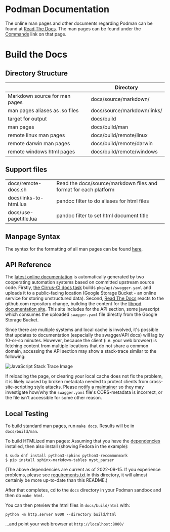 # Podman Documentation

The online man pages and other documents regarding Podman can be found at
[Read The Docs](https://podman.readthedocs.io).  The man pages
can be found under the [Commands](https://podman.readthedocs.io/en/latest/Commands.html)
link on that page.

# Build the Docs

## Directory Structure

|                                      | Directory                   |
| ------------------------------------ | --------------------------- |
| Markdown source for man pages        | docs/source/markdown/       |
| man pages aliases as .so files       | docs/source/markdown/links/ |
| target for output                    | docs/build                  |
| man pages                            | docs/build/man              |
| remote linux man pages               | docs/build/remote/linux     |
| remote darwin man pages              | docs/build/remote/darwin    |
| remote windows html pages            | docs/build/remote/windows   |

## Support files

| | |
| ------------------------------------ | --------------------------- |
| docs/remote-docs.sh | Read the docs/source/markdown files and format for each platform |
| docs/links-to-html.lua | pandoc filter to do aliases for html files |
| docs/use-pagetitle.lua | pandoc filter to set html document title |

## Manpage Syntax

The syntax for the formatting of all man pages can be found [here](MANPAGE_SYNTAX.md).

## API Reference

The [latest online documentation](http://docs.podman.io/en/latest/_static/api.html) is
automatically generated by two cooperating automation systems based on committed upstream
source code.  Firstly, [the Cirrus-CI docs task](../contrib/cirrus/README.md#docs-task) builds
`pkg/api/swagger.yaml` and uploads it to a public-facing location (Google Storage Bucket -
an online service for storing unstructured data).  Second, [Read The Docs](readthedocs.com)
reacts to the github.com repository change, building the content for the [libpod documentation
site](https://podman.readthedocs.io/).  This site includes for the API section,
some javascript which consumes the uploaded `swagger.yaml` file directly from the Google
Storage Bucket.

Since there are multiple systems and local cache is involved, it's possible that updates to
documentation (especially the swagger/API docs) will lag by 10-or-so minutes.  However,
because the client (i.e. your web browser) is fetching content from multiple locations that
do not share a common domain, accessing the API section may show a stack-trace similar to
the following:

![JavaScript Stack Trace Image](../contrib/cirrus/swagger_stack_trace.png)

If reloading the page, or clearing your local cache does not fix the problem, it is
likely caused by broken metadata needed to protect clients from cross-site-scripting
style attacks.  Please [notify a maintainer](https://github.com/pycabbage/podman#communications)
so they may investigate how/why the `swagger.yaml` file's CORS-metadata is
incorrect, or the file isn't accessible for some other reason.

## Local Testing

To build standard man pages, run `make docs`. Results will be in `docs/build/man`.

To build HTMLized man pages: Assuming that you have the
[dependencies](https://podman.io/getting-started/installation#build-and-run-dependencies)
installed, then also install (showing Fedora in the example):

```
$ sudo dnf install python3-sphinx python3-recommonmark
$ pip install sphinx-markdown-tables myst_parser
```
(The above dependencies are current as of 2022-09-15. If you experience problems,
please see [requirements.txt](requirements.txt) in this directory, it will almost
certainly be more up-to-date than this README.)

After that completes, cd to the `docs` directory in your Podman sandbox and then do `make html`.

You can then preview the html files in `docs/build/html` with:
```
python -m http.server 8000 --directory build/html
```
...and point your web browser at `http://localhost:8000/`
